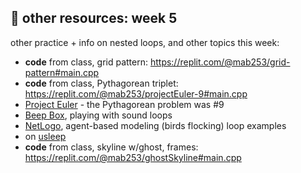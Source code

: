 ## 🤖 other resources: week 5

other practice + info on nested loops, and other topics this week:

- **code** from class, grid pattern: https://replit.com/@mab253/grid-pattern#main.cpp
- **code** from class, Pythagorean triplet: https://replit.com/@mab253/projectEuler-9#main.cpp
- [Project Euler](https://projecteuler.net/) - the Pythagorean problem was #9
- [Beep Box](https://www.beepbox.co/), playing with sound loops
- [NetLogo](http://www.netlogoweb.org/), agent-based modeling (birds flocking) loop examples
- on [usleep](https://www.geeksforgeeks.org/how-to-use-usleep-function-in-cpp-programs/)
- **code** from class, skyline w/ghost, frames: https://replit.com/@mab253/ghostSkyline#main.cpp
